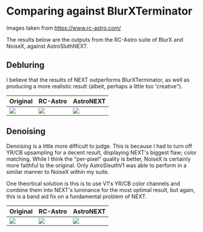 # Comparing against BlurXTerminator

Images taken from https://www.rc-astro.com/


The results below are the outputs from the RC-Astro suite of BlurX and NoiseX, against AstroSluthNEXT.

## Debluring
I believe that the results of NEXT outperforms BlurXTerminator, as well as producing a more realistic result (albeit, perhaps a little too 'creative"). 

| Original  | RC-Astro  | AstroNEXT |
| --- | --- | --- |
| <img src="blurx/blur_input.jpg"> | <img src="blurx/blur_blurx.jpg"> | <img src="blurx/blur_next.jpg"> |


## Denoising
Denoising is a little more difficult to judge. This is because I had to turn off YR/CB upsampling for a decent result, displaying NEXT's biggest flaw; color matching. While I think the "per-pixel" quality is better, NoiseX is certainly more faithful to the original. Only AstroSleuthV1 was able to perform in a similar manner to NoiseX within my suite. 

One theortical solution is this is to use V1's YR/CB color channels and combine them into NEXT's luminance for the most optimal result, but again, this is a band aid fix on a fundamental problem of NEXT. 

| Original  | RC-Astro  | AstroNEXT |
| --- | --- | --- |
| <img src="blurx/noise_input.jpg"> | <img src="blurx/noise_blurx.jpg"> | <img src="blurx/noise_next.jpg"> |